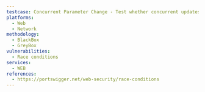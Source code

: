```yaml
---
testcase: Concurrent Parameter Change - Test whether concurrent updates to sensitive parameters (e.g., password, role, payment method) on the Web (HTTP/HTTPS) service result in inconsistent states or successful manipulation of multiple attributes at once
platforms: 
  - Web
  - Network
methodology: 
  - BlackBox
  - GreyBox
vulnerabilities:
  - Race conditions
services:
  - WEB
references:
  - https://portswigger.net/web-security/race-conditions
---
```

